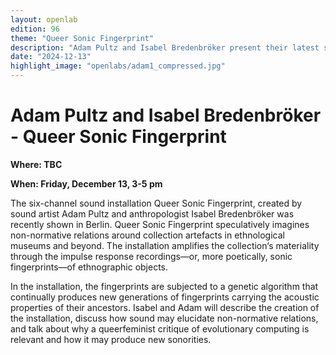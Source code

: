 ```yaml
---
layout: openlab
edition: 96
theme: "Queer Sonic Fingerprint"
description: "Adam Pultz and Isabel Bredenbröker present their latest sound installation, Queer Sonic Fingerprint, recently shown in Berlin."
date: "2024-12-13"
highlight_image: "openlabs/adam1_compressed.jpg"
---
```




<script>
    import CaptionedImage from "../../components/Images/CaptionedImage.svelte"
</script>

<CaptionedImage
    src="openlabs/adam1_compressed.jpg"
    alt="Queer Sonic Fingerprint" 
    caption="Queer Sonic Fingerprint"/>

    
# Adam Pultz and Isabel Bredenbröker  - Queer Sonic Fingerprint

**Where: TBC**

**When: Friday, December 13, 3-5 pm**

The six-channel sound installation Queer Sonic Fingerprint, created by sound artist Adam Pultz and anthropologist Isabel Bredenbröker was recently shown in Berlin. Queer Sonic Fingerprint speculatively imagines non-normative relations around collection artefacts in ethnological museums and beyond. The installation amplifies the collection‘s materiality through the impulse response recordings—or, more poetically, sonic fingerprints—of ethnographic objects. 

In the installation, the fingerprints are subjected to a genetic algorithm that continually produces new generations of fingerprints carrying the acoustic properties of their ancestors. Isabel and Adam will describe the creation of the installation, discuss how sound may elucidate non-normative relations, and talk about why a queerfeminist critique of evolutionary computing is relevant and how it may produce new sonorities.

